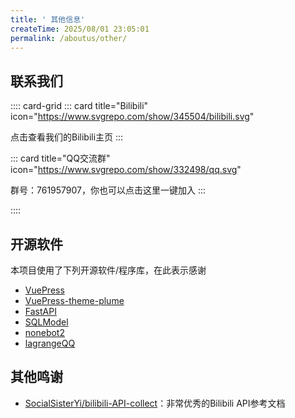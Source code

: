 ```yaml
---
title: ' 其他信息'
createTime: 2025/08/01 23:05:01
permalink: /aboutus/other/
---
```


## 联系我们

:::: card-grid
::: card title="Bilibili" icon="https://www.svgrepo.com/show/345504/bilibili.svg"

点击查看我们的Bilibili主页
:::

::: card title="QQ交流群" icon="https://www.svgrepo.com/show/332498/qq.svg"

群号：761957907，你也可以点击这里一键加入
:::

::::

## 开源软件

本项目使用了下列开源软件/程序库，在此表示感谢
 - [VuePress](https://vuepress.vuejs.org/zh/)
 - [VuePress-theme-plume](https://theme-plume.vuejs.press/)
 - [FastAPI](https://fastapi.tiangolo.com/)
 - [SQLModel](https://sqlmodel.fastapi.org.cn/)
 - [nonebot2](https://nonebot.dev/)
 - [lagrangeQQ](https://lagrangedev.github.io/Lagrange.Doc/v1/)

## 其他鸣谢

 - [SocialSisterYi/bilibili-API-collect](https://socialsisteryi.github.io/bilibili-API-collect/)：非常优秀的Bilibili API参考文档
